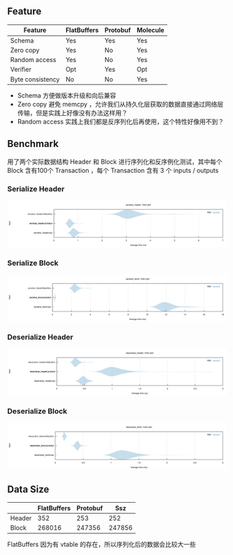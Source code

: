 ## Feature

| Feature          | FlatBuffers | Protobuf | Molecule |
|------------------|-------------|----------|----------|
| Schema           | Yes         | Yes      | Yes      |
| Zero copy        | Yes         | No       | Yes      |
| Random access    | Yes         | No       | Yes      |
| Verifier         | Opt         | Yes      | Opt      |
| Byte consistency | No          | No       | Yes      |


* Schema 方便做版本升级和向后兼容
* Zero copy 避免 memcpy ，允许我们从持久化层获取的数据直接通过网络层传输，但是实践上好像没有办法这样用？
* Random access 实践上我们都是反序列化后再使用，这个特性好像用不到？

## Benchmark
用了两个实际数据结构 Header 和 Block 进行序列化和反序例化测试，其中每个 Block 含有100个 Transaction ，每个 Transaction 含有 3 个 inputs / outputs

### Serialize Header
![serialize_header](images/serialize_header.svg)

### Serialize Block
![serialize_block](images/serialize_block.svg)

### Deserialize Header
![deserialize_header](images/deserialize_header.svg)

### Deserialize Block
![deserialize_block](images/deserialize_block.svg)

## Data Size
|        | FlatBuffers | Protobuf | Ssz    |
|--------|-------------|----------|--------|
| Header | 352         | 253      | 252    |
| Block  | 268016      | 247356   | 247856 |

FlatBuffers 因为有 vtable 的存在，所以序列化后的数据会比较大一些
